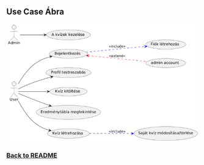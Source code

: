 ## Use Case Ábra
![Usecase Ábra](/documentation/otherFigures/UseCaseAbra.png "UseCase")

### [Back to README](/README.md)